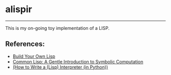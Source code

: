 alispir
=======
***

 This is my on-going toy implementation of a LISP.

References:
--------

 * [Build Your Own Lisp](http://www.buildyourownlisp.com/)
 * [Common Lisp: A Gentle Introduction to Symbolic Computation](http://www-cgi.cs.cmu.edu/afs/cs.cmu.edu/user/dst/www/LispBook/index.html)
 * [(How to Write a (Lisp) Interpreter (in Python))](http://norvig.com/lispy.html)
